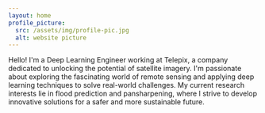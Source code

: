 ```yaml
---
layout: home
profile_picture:
  src: /assets/img/profile-pic.jpg
  alt: website picture
---
```


<p>
  Hello! I'm a Deep Learning Engineer working at Telepix, a company dedicated to unlocking the potential of satellite imagery. I'm passionate about exploring the fascinating world of remote sensing and applying deep learning techniques to solve real-world challenges. My current research interests lie in flood prediction and pansharpening, where I strive to develop innovative solutions for a safer and more sustainable future.
</p>


